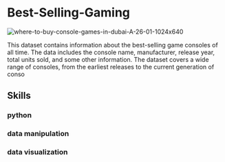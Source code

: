 # Best-Selling-Gaming

![where-to-buy-console-games-in-dubai-A-26-01-1024x640](https://user-images.githubusercontent.com/37583368/233870134-fc193e6f-dac1-40cc-a924-dd79b8576f56.jpeg)

This dataset contains information about the best-selling game consoles of all time. The data includes the console name, manufacturer, release year, total units sold, and some other information. The dataset covers a wide range of consoles, from the earliest releases to the current generation of conso

## Skills

### python

### data manipulation

### data visualization
